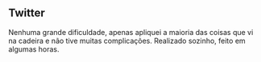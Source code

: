 ## Twitter

Nenhuma grande dificuldade, apenas apliquei a maioria das coisas que vi na cadeira e não tive muitas complicações. Realizado sozinho, feito em algumas horas.

